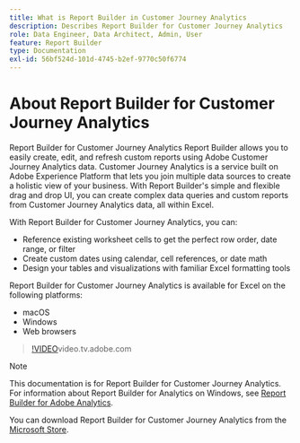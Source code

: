 ```yaml
---
title: What is Report Builder in Customer Journey Analytics
description: Describes Report Builder for Customer Journey Analytics
role: Data Engineer, Data Architect, Admin, User
feature: Report Builder
type: Documentation
exl-id: 56bf524d-101d-4745-b2ef-9770c50f6774
---
```

# About Report Builder for Customer Journey Analytics

Report Builder for Customer Journey Analytics Report Builder allows you to easily create, edit, and refresh custom reports using Adobe Customer Journey Analytics data. Customer Journey Analytics is a service built on Adobe Experience Platform that lets you join multiple data sources to create a holistic view of your business. With Report Builder's simple and flexible drag and drop UI, you can create complex data queries and custom reports from Customer Journey Analytics data, all within Excel.

With Report Builder for Customer Journey Analytics, you can:

- Reference existing worksheet cells to get the perfect row order, date range, or filter
- Create custom dates using calendar, cell references, or date math
- Design your tables and visualizations with familiar Excel formatting tools

Report Builder for Customer Journey Analytics is available for Excel on the following platforms:

- macOS
- Windows
- Web browsers


>[!VIDEO](https://video.tv.adobe.com/v/337569/?quality=12&learn=on)video.tv.adobe.com


 >[!NOTE]
 >
 >This documentation is for Report Builder for Customer Journey Analytics. For information about Report Builder for Analytics on Windows, see [Report Builder for Adobe Analytics](https://experienceleague.adobe.com/docs/analytics/analyze/report-builder/home.html?lang=en).

 You can download Report Builder for Customer Journey Analytics from the
 [Microsoft Store](https://www.microsoft.com/en-us/store/apps/windows).
